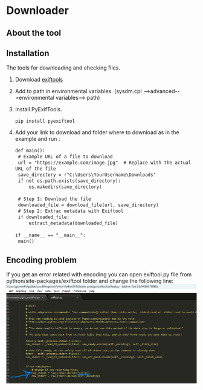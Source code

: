 # Downloader
## About the tool





## Installation

The tools for downloading and checking files.
1. Download [exiftools](https://exiftool.org/install.html)
2. Add to path in environmental variables. (sysdm.cpl -->advanced-->environmental variables--> path)
3. Install PyExifTools.
   ```
   pip install pyexiftool

   ```
4. Add your link to download and folder where to download as in the example and run :
   
   ```
   def main():
    # Example URL of a file to download
    url = "https://example.com/image.jpg"  # Replace with the actual URL of the file
    save_directory = r"C:\Users\YourUsername\Downloads"
    if not os.path.exists(save_directory):
        os.makedirs(save_directory)
    
    # Step 1: Download the file
    downloaded_file = download_file(url, save_directory)
    # Step 2: Extrac metadata with Exiftool
    if downloaded_file:
        extract_metadata(downloaded_file)

   if __name__ == "__main__":
    main()
   ```

## Encoding problem
   
If you get an error related with encoding you can open exiftool.py file from python/site-packages/exiftool folder and change the following line:
![exiftool error and solution](exiftoolfile.png)

 
